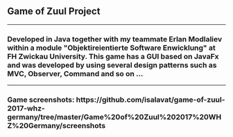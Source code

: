 <h2>Game of Zuul Project</h2>
<hr>
<h3>Developed in Java together with my teammate Erlan Modlaliev  within a module "Objektireientierte Software Enwicklung" at FH Zwickau University. 
This game has a GUI based on JavaFx and was developed by using several design patterns such as MVC, Observer, Command and so on ...</h3>
<hr>
<h3>Game screenshots: https://github.com/isalavat/game-of-zuul-2017-whz-germany/tree/master/Game%20of%20Zuul%202017%20WHZ%20Germany/screenshots</h3>


